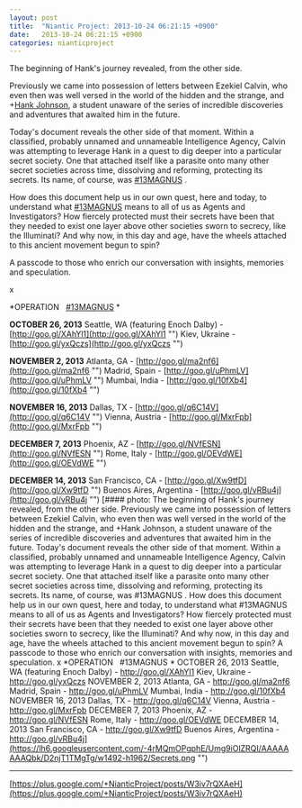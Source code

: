```yaml
---
layout: post
title:  "Niantic Project: 2013-10-24 06:21:15 +0900"
date:   2013-10-24 06:21:15 +0900
categories: nianticproject
---
```

The beginning of Hank's journey revealed, from the other side.

Previously we came into possession of letters between Ezekiel Calvin, who even then was well versed in the world of the hidden and the strange, and +[Hank Johnson](https://plus.google.com/117792105926525258257 ""), a student unaware of the series of incredible discoveries and adventures that awaited him in the future.

Today's document reveals the other side of that moment. Within a classified, probably unnamed and unnameable Intelligence Agency, Calvin was attempting to leverage Hank in a quest to dig deeper into a particular secret society. One that attached itself like a parasite onto many other secret societies across time, dissolving and reforming, protecting its secrets. Its name, of course, was  [#13MAGNUS](https://plus.google.com/s/%2313MAGNUS "") .

How does this document help us in our own quest, here and today, to understand what  [#13MAGNUS](https://plus.google.com/s/%2313MAGNUS "")  means to all of us as Agents and Investigators? How fiercely protected must their secrets have been that they needed to exist one layer above other societies sworn to secrecy, like the Illuminati? And why now, in this day and age, have the wheels attached to this ancient movement begun to spin?

A passcode to those who enrich our conversation with insights, memories and speculation.

x

*OPERATION   [#13MAGNUS](https://plus.google.com/s/%2313MAGNUS "") *

**OCTOBER 26, 2013**
Seattle, WA (featuring Enoch Dalby) - [http://goo.gl/XAhYl1](http://goo.gl/XAhYl1 "")
Kiev, Ukraine - [http://goo.gl/yxQczs](http://goo.gl/yxQczs "")

**NOVEMBER 2, 2013**
Atlanta, GA - [http://goo.gl/ma2nf6](http://goo.gl/ma2nf6 "")
Madrid, Spain - [http://goo.gl/uPhmLV](http://goo.gl/uPhmLV "")
Mumbai, India - [http://goo.gl/10fXb4](http://goo.gl/10fXb4 "")

**NOVEMBER 16, 2013**
Dallas, TX - [http://goo.gl/q6C14V](http://goo.gl/q6C14V "")
Vienna, Austria - [http://goo.gl/MxrFpb](http://goo.gl/MxrFpb "")

**DECEMBER 7, 2013**
Phoenix, AZ - [http://goo.gl/NVfESN](http://goo.gl/NVfESN "")
Rome, Italy - [http://goo.gl/OEVdWE](http://goo.gl/OEVdWE "")

**DECEMBER 14, 2013**
San Francisco, CA - [http://goo.gl/Xw9tfD](http://goo.gl/Xw9tfD "")
Buenos Aires, Argentina - [http://goo.gl/vRBu4j](http://goo.gl/vRBu4j "")
[#### photo: The beginning of Hank's journey revealed, from the other side.
Previously we came into possession of letters between Ezekiel Calvin, who even then was well versed in the world of the hidden and the strange, and +Hank Johnson, a student unaware of the series of incredible discoveries and adventures that awaited him in the future.
Today's document reveals the other side of that moment. Within a classified, probably unnamed and unnameable Intelligence Agency, Calvin was attempting to leverage Hank in a quest to dig deeper into a particular secret society. One that attached itself like a parasite onto many other secret societies across time, dissolving and reforming, protecting its secrets. Its name, of course, was #13MAGNUS .
How does this document help us in our own quest, here and today, to understand what #13MAGNUS means to all of us as Agents and Investigators? How fiercely protected must their secrets have been that they needed to exist one layer above other societies sworn to secrecy, like the Illuminati? And why now, in this day and age, have the wheels attached to this ancient movement begun to spin?
A passcode to those who enrich our conversation with insights, memories and speculation.
x
*OPERATION   #13MAGNUS *
OCTOBER 26, 2013
Seattle, WA (featuring Enoch Dalby) - http://goo.gl/XAhYl1
Kiev, Ukraine - http://goo.gl/yxQczs
NOVEMBER 2, 2013
Atlanta, GA - http://goo.gl/ma2nf6
Madrid, Spain - http://goo.gl/uPhmLV
Mumbai, India - http://goo.gl/10fXb4
NOVEMBER 16, 2013
Dallas, TX - http://goo.gl/q6C14V
Vienna, Austria - http://goo.gl/MxrFpb
DECEMBER 7, 2013
Phoenix, AZ - http://goo.gl/NVfESN
Rome, Italy - http://goo.gl/OEVdWE
DECEMBER 14, 2013
San Francisco, CA - http://goo.gl/Xw9tfD
Buenos Aires, Argentina - http://goo.gl/vRBu4j](https://lh6.googleusercontent.com/-4rMQmOPgphE/Umg9iOlZRQI/AAAAAAAAQbk/D2njT1TMgTg/w1492-h1962/Secrets.png "")
- - -
[https://plus.google.com/+NianticProject/posts/W3iv7rQXAeH](https://plus.google.com/+NianticProject/posts/W3iv7rQXAeH)
